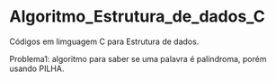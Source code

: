 # Algoritmo_Estrutura_de_dados_C
Códigos em limguagem C para Estrutura de dados.

Problema1: algoritmo para saber se uma palavra é palindroma, porém usando PILHA.

